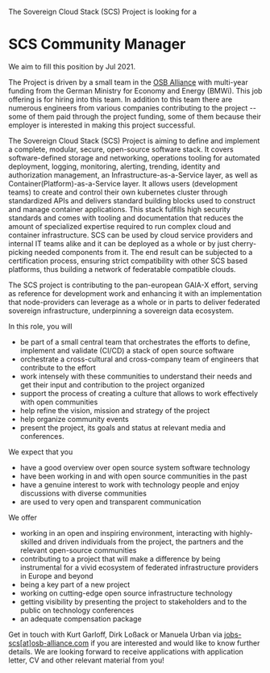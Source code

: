 The Sovereign Cloud Stack (SCS) Project is looking for a
# SCS Community Manager

We aim to fill this position by Jul 2021.

The Project is driven by a small team in the
[OSB Alliance](https://osb-alliance.com) with
multi-year funding from the German Ministry for Economy and Energy (BMWi).
This job offering is for hiring into this team. In addition to this
team there are numerous engineers from various companies contributing
to the project -- some of them paid through the project funding,
some of them because their employer is interested in making this
project successful.

The Sovereign Cloud Stack (SCS) Project is aiming to define and
implement a complete, modular, secure, open-source software stack. It
covers software-defined storage and networking, operations tooling for
automated deployment, logging, monitoring, alerting, trending,
identity and authorization management, an Infrastructure-as-a-Service
layer, as well as Container(Platform)-as-a-Service layer. It allows
users (development teams) to create and control their own kubernetes
cluster through standardized APIs and delivers standard building
blocks used to construct and manage container applications. This
stack fulfills high security standards and comes with tooling and
documentation that reduces the amount of specialized expertise
required to run complex cloud and container infrastructure. SCS can
be used by cloud service providers and internal IT teams alike and it
can be deployed as a whole or by just cherry-picking needed
components from it. The end result can be subjected to a
certification process, ensuring strict compatibility with other SCS
based platforms, thus building a network of federatable compatible
clouds.

The SCS project is contributing to the pan-european GAIA-X effort,
serving as reference for development work and enhancing
it with an implementation that node-providers can leverage as a whole
or in parts to deliver federated sovereign infrastructure, underpinning
a sovereign data ecosystem.

In this role, you will

* be part of a small central team that orchestrates the efforts to define, 
	implement and validate (CI/CD) a stack of open source software
* orchestrate a cross-cultural and cross-company team of engineers that
	contribute to the effort
* work intensely with these communities to understand their needs
	and get their input and contribution to the project organized
* support the process of creating a culture that allows to work
	effectively with open communities
* help refine the vision, mission and strategy of the project
* help organize community events
* present the project, its goals and status at relevant media and
	conferences.

 We expect that you

* have a good overview over open source system software technology
* have been working in and with open source communities in the past
* have a genuine interest to work with technology people and enjoy
	 discussions with diverse communities
* are used to very open and transparent communication

We offer

* working in an open and inspiring environment, interacting with highly-skilled and 
	driven individuals from the project, the partners and the relevant open-source communities
* contributing to a project that will make a difference by being instrumental for
	a vivid ecosystem of federated infrastructure providers in Europe and beyond
* being a key part of a new project
* working on cutting-edge open source infrastructure technology
* getting visibility by presenting the project to stakeholders and to the public 
	on technology conferences
* an adequate compensation package

Get in touch with Kurt Garloff, Dirk Loßack or Manuela Urban via
[jobs-scs[at]osb-alliance.com](mailto:jobs-scs@osb-alliance.com)
if you are interested and would like to know further details. We are
looking forward to receive applications with application letter, CV and
other relevant material from you!
